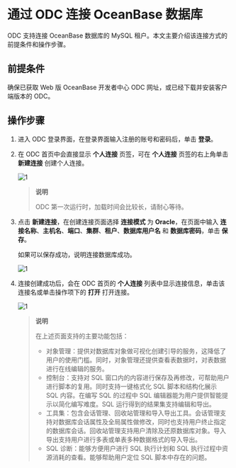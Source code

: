 # 通过 ODC 连接 OceanBase 数据库

ODC 支持连接 OceanBase 数据库的 MySQL 租户。本文主要介绍该连接方式的前提条件和操作步骤。

## 前提条件

确保已获取 Web 版 OceanBase 开发者中心 ODC 网址，或已经下载并安装客户端版本的 ODC。

## 操作步骤

1. 进入 ODC 登录界面，在登录界面输入注册的账号和密码后，单击 **登录**。

2. 在 ODC 首页中会直接显示 **个人连接** 页签，可在 **个人连接** 页签的右上角单击 **新建连接** 创建个人连接。

   ![1](https://obbusiness-private.oss-cn-shanghai.aliyuncs.com/doc/img/observer-enterprise/V3.2.3/zh-CN/3.deploy-the-oceanbase-database/image004.png)

   > **说明**
   >
   > ODC 第一次运行时，加载时间会比较长，请耐心等待。

3. 点击 **新建连接**，在创建连接页面选择 **连接模式** 为 **Oracle**，在页面中输入 **连接名称**、**主机名**、**端口**、**集群**、**租户**、**数据库用户名** 和 **数据库密码**，单击 **保存**。

   如果可以保存成功，说明连接数据库成功。

   ![1](https://obbusiness-private.oss-cn-shanghai.aliyuncs.com/doc/img/observer-enterprise/V3.2.3/zh-CN/3.deploy-the-oceanbase-database/image006.png)

4. 连接创建成功后，会在 ODC 首页的 **个人连接** 列表中显示连接信息，单击该连接名或单击操作项下的 **打开** 打开连接​。

   ![1](https://obbusiness-private.oss-cn-shanghai.aliyuncs.com/doc/img/observer-enterprise/V3.2.3/zh-CN/3.deploy-the-oceanbase-database/image007.png)

   > **说明**
   >
   > 在上述页面支持的主要功能包括：
   >
   > * 对象管理：提供对数据库对象做可视化创建引导的服务，这降低了用户的使用门槛。同时，对象管理还提供查看表数据时，对表数据进行在线编辑的服务。
   > * 控制台：支持对 SQL 窗口内的内容进行保存及再修改，可帮助用户进行脚本的复用。同时支持一键格式化 SQL 脚本和结构化展示 SQL 内容。在编写 SQL 的过程中 SQL 编辑器能为用户提供智能提示以简化编写难度。SQL 运行得到的结果集支持编辑和导出。
   > * 工具集：包含会话管理、回收站管理和导入导出工具。会话管理支持对数据库会话属性及全局属性做修改，同时也支持用户终止指定的数据库会话。回收站管理支持用户清除及还原数据库对象。导入导出支持用户进行多表或单表多种数据格式的导入导出。
   > * SQL 诊断：能够方便用户进行 SQL 执行计划和 SQL 执行过程中资源消耗的查看。能够帮助用户定位 SQL 脚本中存在的问题。
